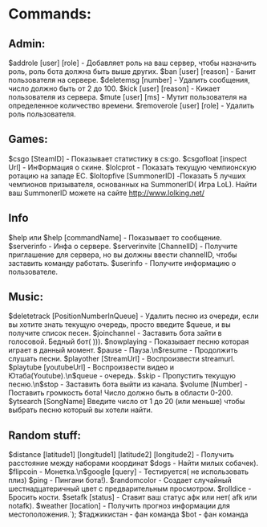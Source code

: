 # Commands:
## Admin:
$addrole [user] [role] - Добавляет роль на ваш сервер, чтобы назначить роль, роль бота должна быть выше других.
$ban [user] [reason] - Банит пользователя на сервере.
$deletemsg [number] - Удалить сообщения, число должно быть от 2 до 100.
$kick [user] [reason] - Кикает пользователя из сервера.
$mute [user] [ms] - Мутит пользователя на определенное количество времени.
$removerole [user] [role] - Удалить роль пользователя.
## Games:
$csgo [SteamID] - Показывает статистику в cs:go.
$csgofloat [inspect Url] - ИнФормация о скине.
$lolcprot - Показать текущую чемпионскую ротацию на западе ЕС.
$loltopfive [SummonerID] -Показать 5 лучших чемпионов призывателя, основанных на SummonerID( Игра LoL). Найти ваш SummonerID можете на сайте http://www.lolking.net/
## Info
$help или $help [commandName] - Показывает то сообщение.
$serverinfo - Инфа о сервере.
$serverinvite [ChannelID] - Получите приглашение для сервера, но вы должны ввести channelID, чтобы заставить команду работать.
$userinfo - Получите информацию о пользователе.
## Music: 
$deletetrack [PositionNumberInQueue] - Удалить песню из очереди, если вы хотите знать текущую очередь, просто введите $queue, и вы получите список песен.
$joinchannel - Заставить бота зайти в голосовой. Бедный бот( ))).
$nowplaying - Показывает песню которая играет в данный момент.
$pause - Пауза.\n$resume - Продолжить слушать песни.
$playother [StreamUrl] - Воспроизвести streamurl.
$playtube [youtubeUrl] - Воспроизвести видео и Ютаба(Youtube).\n$queue - очередь.
$skip - Пропустить текущую песню.\n$stop - Заставить бота выйти из канала.
$volume [Number] - Поставить громкость бота! Число должно быть в области 0-200.
$ytsearch [SongName] Введите число от 1 до 20 (или меньше) чтобы выбрать песню который вы хотели найти.
## Random stuff:
$distance [latitude1] [longitude1] [latitude2] [longitude2] - Получить расстояние между наборами координат
$dogs - Найти милых собачек).
$flipcoin - Монетка.\n$google [query] - Тестируется( не использовать плиз)
$ping - Пингани бота!).
$randomcolor - Создает случайный шестнадцатеричный цвет с предварительным просмотром.
$rolldice - Бросить кости.
$setafk [status] - Ставит ваш статус афк или нет( afk или notafk).
$weather [location] - Получить прогноз информации для местоположения.`);
$таджикистан - фан команда
$bot - фан команда
